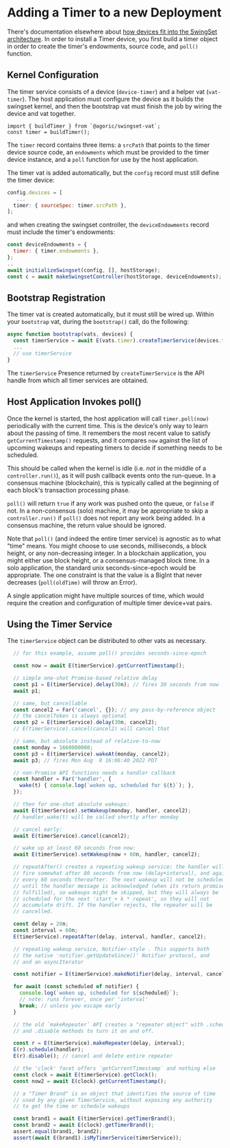 # Adding a Timer to a new Deployment

There's documentation elsewhere about [how devices fit into the SwingSet
architecture](devices.md). In order to install a Timer device, you first build
a timer object in order to create the timer's endowments, source code, and
`poll()` function.

## Kernel Configuration

The timer service consists of a device (`device-timer`) and a helper vat (`vat-timer`). The host application must configure the device as it builds the swingset kernel, and then the bootstrap vat must finish the job by wiring the device and vat together.

```
import { buildTimer } from `@agoric/swingset-vat`;
const timer = buildTimer();
```

The `timer` record contains three items: a `srcPath` that points to the timer device source code, an `endowments` which must be provided to the timer device instance, and a `poll` function for use by the host application.

The timer vat is added automatically, but the `config` record must still define the timer device:

```js
config.devices = [
   ...
  timer: { sourceSpec: timer.srcPath },
];
```

and when creating the swingset controller, the `deviceEndowments` record must include the timer's endowments:

```js
const deviceEndowments = {
  timer: { timer.endowments },
};
..
await initializeSwingset(config, [], hostStorage);
const c = await makeSwingsetController(hostStorage, deviceEndowments);
```

## Bootstrap Registration

The timer vat is created automatically, but it must still be wired up. Within your `bootstrap` vat, during the `bootstrap()` call, do the following:

```js
async function bootstrap(vats, devices) {
  const timerService = await E(vats.timer).createTimerService(devices.timer);
  ...
  // use timerService
}
```

The `timerService` Presence returned by `createTimerService` is the API handle from which all timer services are obtained.

## Host Application Invokes poll()

Once the kernel is started, the host application will call `timer.poll(now)` periodically with the current time. This is the device's only way to learn about the passing of time. It remembers the most recent value to satisfy `getCurrentTimestamp()` requests, and it compares `now` against the list of upcoming wakeups and repeating timers to decide if something needs to be scheduled.

This should be called when the kernel is idle (i.e. *not* in the middle of a `controller.run()`), as it will push callback events onto the run-queue. In a consensus machine (blockchain), this is typically called at the beginning of each block's transaction processing phase.

`poll()` will return `true` if any work was pushed onto the queue, or `false` if not. In a non-consensus (solo)  machine, it may be appropriate to skip a `controller.run()` if `poll()` does not report any work being added. In a consensus machine, the return value should be ignored.

Note that `poll()` (and indeed the entire timer service) is agnostic as to what "time" means. You might choose to use seconds, milliseconds, a block height, or any non-decreasing integer. In a blockchain application, you might either use block height, or a consensus-managed block time. In a solo application, the standard unix seconds-since-epoch would be appropriate. The one constraint is that the value is a BigInt that never decreases (`poll(oldTime)` will throw an Error).

A single application might have multiple sources of time, which would require the creation and configuration of multiple timer device+vat pairs.

## Using the Timer Service

The `timerService` object can be distributed to other vats as necessary.

```js
  // for this example, assume poll() provides seconds-since-epoch

  const now = await E(timerService).getCurrentTimestamp();

  // simple one-shot Promise-based relative delay
  const p1 = E(timerService).delay(30n); // fires 30 seconds from now
  await p1;

  // same, but cancellable
  const cancel2 = Far('cancel', {}); // any pass-by-reference object
  // the cancelToken is always optional
  const p2 = E(timerService).delay(30n, cancel2);
  // E(timerService).cancel(cancel2) will cancel that

  // same, but absolute instead of relative-to-now
  const monday = 1660000000;
  const p3 = E(timerService).wakeAt(monday, cancel2);
  await p3; // fires Mon Aug  8 16:06:40 2022 PDT

  // non-Promise API functions needs a handler callback
  const handler = Far('handler', {
    wake(t) { console.log(`woken up, scheduled for ${t}`); },
  });

  // then for one-shot absolute wakeups:
  await E(timerService).setWakeup(monday, handler, cancel2);
  // handler.wake(t) will be called shortly after monday

  // cancel early:
  await E(timerService).cancel(cancel2);

  // wake up at least 60 seconds from now:
  await E(timerService).setWakeup(now + 60n, handler, cancel2);

  // repeatAfter() creates a repeating wakeup service: the handler will
  // fire somewhat after 80 seconds from now (delay+interval), and again
  // every 60 seconds thereafter. The next wakeup will not be scheduled
  // until the handler message is acknowledged (when its return promise is
  // fulfilled), so wakeups might be skipped, but they will always be
  // scheduled for the next 'start + k * repeat', so they will not
  // accumulate drift. If the handler rejects, the repeater will be
  // cancelled.

  const delay = 20n;
  const interval = 60n;
  E(timerService).repeatAfter(delay, interval, handler, cancel2);

  // repeating wakeup service, Notifier-style . This supports both
  // the native 'notifier.getUpdateSince()' Notifier protocol, and
  // and an asyncIterator

  const notifier = E(timerService).makeNotifier(delay, interval, cancel2);

  for await (const scheduled of notifier) {
    console.log(`woken up, scheduled for ${scheduled}`);
    // note: runs forever, once per 'interval'
    break; // unless you escape early
  }

  // the old `makeRepeater` API creates a "repeater object" with .schedule
  // and .disable methods to turn it on and off.

  const r = E(timerService).makeRepeater(delay, interval);
  E(r).schedule(handler);
  E(r).disable(); // cancel and delete entire repeater

  // the 'clock' facet offers `getCurrentTimestamp` and nothing else
  const clock = await E(timerService).getClock();
  const now2 = await E(clock).getCurrentTimestamp();

  // a "Timer Brand" is an object that identifies the source of time
  // used by any given TimerService, without exposing any authority
  // to get the time or schedule wakeups

  const brand1 = await E(timerService).getTimerBrand();
  const brand2 = await E(clock).getTimerBrand();
  assert.equal(brand1, brand2);
  assert(await E(brand1).isMyTimerService(timerService));
```
